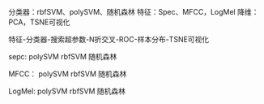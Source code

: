 分类器：rbfSVM、polySVM、随机森林
特征：Spec、MFCC，LogMel
降维：PCA，TSNE可视化

特征-分类器-搜索超参数-N折交叉-ROC-样本分布-TSNE可视化

sepc:
    polySVM
    rbfSVM
    随机森林

MFCC：
    polySVM
    rbfSVM
    随机森林

LogMel:
    polySVM
    rbfSVM
    随机森林
